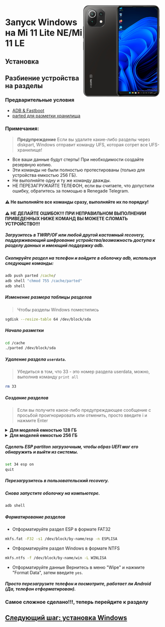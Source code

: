 <img align="right" src="https://github.com/ETCHDEV/Port-Windows-11-Xiaomi-11-Lite-NE/blob/main/lisa.png" width="250" alt="Запуск Windows 11 на Mi 11 Lite NE">


# Запуск Windows на Mi 11 Lite NE/Mi 11 LE

## Установка

## Разбиение устройства на разделы

### Предварительные условия
- [ADB & Fastboot](https://developer.android.com/studio/releases/platform-tools)
- [parted для разметки хранилища](https://www.mediafire.com/file/s9bjano4pezphou/parted/file)

### Примечания:
> **Предупреждение** Если вы удалите какие-либо разделы через diskpart, Windows отправит команду UFS, которая сотрет все UFS-хранилище!
- Все ваши данные будут стерты! При необходимости создайте резервную копию.
- Эти команды не были полностью протестированы (только для устройства емкостью 256 ГБ).
- Не выполняйте одну и ту же команду дважды.
- НЕ ПЕРЕЗАГРУЖАЙТЕ ТЕЛЕФОН, если вы считаете, что допустили ошибку, обратитесь за помощью в Renegade Telegram.

#### ⚠️ Не выполняйте все команды сразу, выполняйте их по порядку!

#### ⚠️ НЕ ДЕЛАЙТЕ ОШИБОК!!! ПРИ НЕПРАВИЛЬНОМ ВЫПОЛНЕНИИ ПРИВЕДЕННЫХ НИЖЕ КОМАНД ВЫ МОЖЕТЕ СЛОМАТЬ УСТРОЙСТВО!!!

##### Загрузитесь в TWRP/OF или любой другой кастомный recovery, поддерживающий шифрование устройства/возможность доступа к разделу данных и имеющий поддержку adb.
##### Скопируйте раздел на телефон и войдите в оболочку adb, используя следующие команды:
```cmd
adb push parted /cache/
adb shell "chmod 755 /cache/parted"
adb shell
```

##### Изменение размера таблицы разделов
> Чтобы разделы Windows поместились
```sh
sgdisk --resize-table 64 /dev/block/sda
```

##### Начало разметки
```sh
cd /cache
./parted /dev/block/sda
```

##### Удаление раздела `userdata`.
> Убедиться в том, что 33 - это номер раздела userdata, можно, выполнив команду
> `print all`
```sh
rm 33
```

##### Создание разделов
> Если вы получите какое-либо предупреждающее сообщение с просьбой проигнорировать или отменить, просто введите i и нажмите Enter

<details>
<summary><b><strong>Для моделей емкостью 128 ГБ</strong></b></summary>



- Создайте раздел данных Android
```sh
mkpart userdata ext4 12.2GB 70.0GB
```

- Создайте раздел ESP (хранит данные загрузчика Windows и файлы EFI)
```sh
mkpart esp fat32 70.0GB 70.3GB 
```

- Создайте основной раздел, в котором будет установлена Windows, в
```sh
mkpart win ntfs 70.3GB 125GB
```

  </summary>
</details>

<details>
<summary><b><strong>Для моделей емкостью 256 ГБ</strong></b></summary>


- Создайте раздел данных Android (найдите, где заканчивается последняя часть с помощью print, и начните оттуда часть userdata)
```sh
mkpart userdata ext4 12.2GB 140.2GB
```

- Создайте раздел ESP (хранит данные загрузчика Windows и файлы EFI)
```sh
mkpart esp fat32 140.2GB 140.5GB
```

- Создайте основной раздел, на который будет установлена Windows
```sh
mkpart win ntfs 140.5GB 254GB
```
  </summary>
</details>

##### Сделать ESP partiton загрузочным, чтобы образ UEFI мог его обнаружить и выйти из системы.
```sh
set 34 esp on
quit
```
##### Перезагрузитесь в пользовательский recovery.
##### Снова запустите оболочку на компьютере.
```cmd
adb shell
```

##### Форматирование разделов
- Отформатируйте раздел ESP в формате FAT32
```sh
mkfs.fat -F32 -s1 /dev/block/by-name/esp -n ESPLISA
```

- Отформатируйте раздел Windows в формате NTFS
```sh
mkfs.ntfs -f /dev/block/by-name/win -L WINLISA
```
- Отформатируйте данные
Вернитесь в меню "Wipe" и нажмите "Format Data", 
затем введите `yes`.

##### Просто перезагрузите телефон и посмотрите, работает ли Android (Да, телефон отформатирован).

### Самое сложное сделано!!!, теперь перейдите к разделу

## [Следующий шаг: установка Windows](./установка.md)
